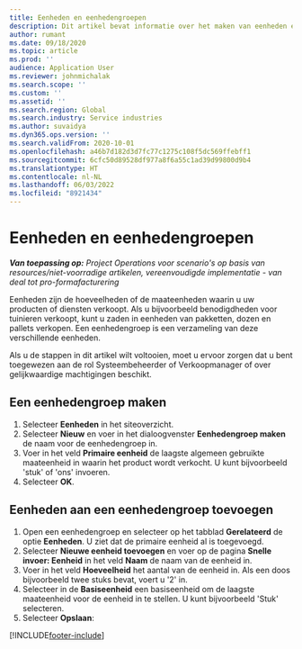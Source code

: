 ```yaml
---
title: Eenheden en eenhedengroepen
description: Dit artikel bevat informatie over het maken van eenheden en eenhedengroepen in Dynamics 365 Project Operations.
author: rumant
ms.date: 09/18/2020
ms.topic: article
ms.prod: ''
audience: Application User
ms.reviewer: johnmichalak
ms.search.scope: ''
ms.custom: ''
ms.assetid: ''
ms.search.region: Global
ms.search.industry: Service industries
ms.author: suvaidya
ms.dyn365.ops.version: ''
ms.search.validFrom: 2020-10-01
ms.openlocfilehash: a46b7d182d3d7fc77c1275c108f5dc569ffebff1
ms.sourcegitcommit: 6cfc50d89528df977a8f6a55c1ad39d99800d9b4
ms.translationtype: HT
ms.contentlocale: nl-NL
ms.lasthandoff: 06/03/2022
ms.locfileid: "8921434"
---
```

# <a name="units-and-unit-groups"></a>Eenheden en eenhedengroepen

_**Van toepassing op:** Project Operations voor scenario's op basis van resources/niet-voorradige artikelen, vereenvoudigde implementatie - van deal tot pro-formafacturering_

Eenheden zijn de hoeveelheden of de maateenheden waarin u uw producten of diensten verkoopt. Als u bijvoorbeeld benodigdheden voor tuinieren verkoopt, kunt u zaden in eenheden van pakketten, dozen en pallets verkopen. Een eenhedengroep is een verzameling van deze verschillende eenheden.

Als u de stappen in dit artikel wilt voltooien, moet u ervoor zorgen dat u bent toegewezen aan de rol Systeembeheerder of Verkoopmanager of over gelijkwaardige machtigingen beschikt.

## <a name="create-a-unit-group"></a>Een eenhedengroep maken

1. Selecteer **Eenheden** in het siteoverzicht.
2. Selecteer **Nieuw** en voer in het dialoogvenster **Eenhedengroep maken** de naam voor de eenhedengroep in.
3. Voer in het veld **Primaire eenheid** de laagste algemeen gebruikte maateenheid in waarin het product wordt verkocht. U kunt bijvoorbeeld 'stuk' of 'ons' invoeren.
4. Selecteer **OK**.

## <a name="add-units-to-a-unit-group"></a>Eenheden aan een eenhedengroep toevoegen

1. Open een eenhedengroep en selecteer op het tabblad **Gerelateerd** de optie **Eenheden**. U ziet dat de primaire eenheid al is toegevoegd.
2. Selecteer **Nieuwe eenheid toevoegen** en voer op de pagina **Snelle invoer: Eenheid** in het veld **Naam** de naam van de eenheid in.
3. Voer in het veld **Hoeveelheid** het aantal van de eenheid in. Als een doos bijvoorbeeld twee stuks bevat, voert u '2' in. 
4. Selecteer in de **Basiseenheid** een basiseenheid om de laagste maateenheid voor de eenheid in te stellen. U kunt bijvoorbeeld 'Stuk' selecteren.
5. Selecteer **Opslaan**:


[!INCLUDE[footer-include](../includes/footer-banner.md)]